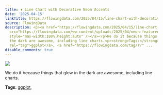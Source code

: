 ```yaml
---
title: ✚ Line Chart with Decorative Neon Accents
date: '2025-04-15'
linkTitle: https://flowingdata.com/2025/04/15/line-chart-with-decorative-neon-accents/
source: FlowingData
description: <p><a href="https://flowingdata.com/2025/04/15/line-chart-with-decorative-neon-accents/"><img
  src="https://flowingdata.com/wp-content/uploads/2025/04/neon-featured-750x500.png"
  style="max-width:100%;height:auto" /></a></p>We do it because things that glow in
  the dark are awesome, including line charts.<p><strong>Tags:</strong> <a href="https://flowingdata.com/tag/ggplot/"
  rel="tag">ggplot</a>, <a href="https://flowingdata.com/tag/r/" ...
disable_comments: true
---
```

<p><a href="https://flowingdata.com/2025/04/15/line-chart-with-decorative-neon-accents/"><img src="https://flowingdata.com/wp-content/uploads/2025/04/neon-featured-750x500.png" style="max-width:100%;height:auto" /></a></p>We do it because things that glow in the dark are awesome, including line charts.<p><strong>Tags:</strong> <a href="https://flowingdata.com/tag/ggplot/" rel="tag">ggplot</a>, <a href="https://flowingdata.com/tag/r/" ...